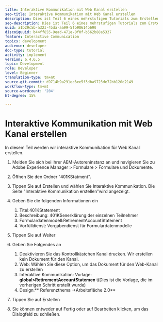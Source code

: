 ```yaml
---
title: Interaktive Kommunikation mit Web Kanal erstellen
seo-title: Interaktive Kommunikation mit Web Kanal erstellen
description: Dies ist Teil 6 eines mehrstufigen Tutorials zum Erstellen Ihres ersten interaktiven Kommunikations-Dokuments. In diesem Teil werden wir interaktive Kommunikation für Web Kanal erstellen.
seo-description: Dies ist Teil 6 eines mehrstufigen Tutorials zum Erstellen Ihres ersten interaktiven Kommunikations-Dokuments. In diesem Teil werden wir interaktive Kommunikation für Web Kanal erstellen.
uuid: a1b29c5b-a323-4bda-aa99-5fb98614b690
discoiquuid: b44ff855-9ead-471e-8f0f-b562b88a5337
feature: Interactive Communication
topics: development
audience: developer
doc-type: tutorial
activity: implement
version: 6.4,6.5
topic: Development
role: Developer
level: Beginner
translation-type: tm+mt
source-git-commit: d9714b9a291ec3ee5f3dba9723de72bb120d2149
workflow-type: tm+mt
source-wordcount: '204'
ht-degree: 15%

---
```



# Interaktive Kommunikation mit Web Kanal erstellen

In diesem Teil werden wir interaktive Kommunikation für Web Kanal erstellen.

1. Melden Sie sich bei Ihrer AEM-Autoreninstanz an und navigieren Sie zu Adobe Experience Manager > Formulare > Formulare und Dokumente.
1. Öffnen Sie den Ordner &quot;401KStatment&quot;.
1. Tippen Sie auf Erstellen und wählen Sie Interaktive Kommunikation. Die Seite &quot;Interaktive Kommunikation erstellen&quot;wird angezeigt.
1. Geben Sie die folgenden Informationen ein

   1. Titel:401KStatement
   1. Beschreibung: 401KSenerklärung der einzelnen Teilnehmer
   1. Formulardatenmodell:RetirementAccountStatement
   1. Vorfülldienst: Vorgabendienst für Formulardatenmodelle

1. Tippen Sie auf Weiter
1. Geben Sie Folgendes an

   1. Deaktivieren Sie das Kontrollkästchen Kanal drucken. Wir erstellen kein Dokument für den Kanal.
   1. Web: Wählen Sie diese Option, um das Dokument für den Web-Kanal zu erstellen
   1. Interaktive Kommunikation: Vorlage: **global>RetirementAccountStatemen** t(Dies ist die Vorlage, die im vorherigen Schritt erstellt wurde)
   1. Design:** Referenzthema ->Arbeitsfläche 2.0**

1. Tippen Sie auf Erstellen
1. Sie können entweder auf Fertig oder auf Bearbeiten klicken, um das Dialogfeld zu schließen.

